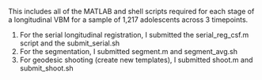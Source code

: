 This includes all of the MATLAB and shell scripts required for each stage of a longitudinal VBM for a sample of 1,217 adolescents across 3 timepoints.

1. For the serial longitudinal registration, I submitted the serial_reg_csf.m script and the submit_serial.sh
2. For the segmentation, I submitted segment.m and segment_avg.sh
3. For geodesic shooting (create new templates), I submitted shoot.m and submit_shoot.sh

